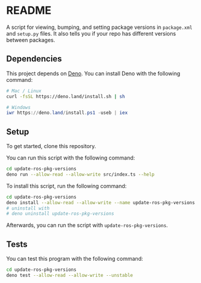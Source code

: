 # README

A script for viewing, bumping, and setting package versions in `package.xml` and
`setup.py` files. It also tells you if your repo has different versions between
packages.

## Dependencies

This project depends on [Deno](https://deno.land/). You can install Deno with
the following command:

```bash
# Mac / Linux
curl -fsSL https://deno.land/install.sh | sh
```

```powershell
# Windows
iwr https://deno.land/install.ps1 -useb | iex
```

## Setup

To get started, clone this repository.

You can run this script with the following command:

```bash
cd update-ros-pkg-versions
deno run --allow-read --allow-write src/index.ts --help
```

To install this script, run the following command:

```bash
cd update-ros-pkg-versions
deno install --allow-read --allow-write --name update-ros-pkg-versions src/index.ts
# uninstall with
# deno uninstall update-ros-pkg-versions
```

Afterwards, you can run the script with `update-ros-pkg-versions`.

## Tests

You can test this program with the following command:

```bash
cd update-ros-pkg-versions
deno test --allow-read --allow-write --unstable
```
